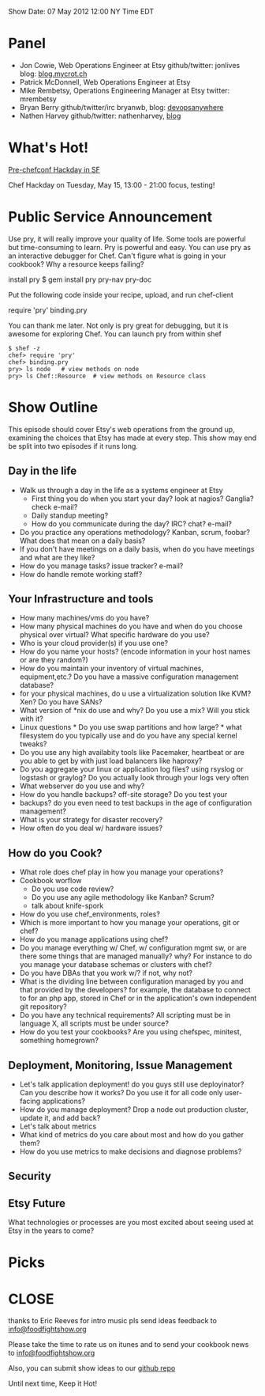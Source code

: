 Show Date: 07 May 2012  12:00 NY Time EDT

Panel
====

* Jon Cowie, Web Operations Engineer at Etsy github/twitter: jonlives blog: [blog.mycrot.ch](http://blog.mycrot.ch)
* Patrick McDonnell, Web Operations Engineer at Etsy
* Mike Rembetsy, Operations Engineering Manager at Etsy twitter: mrembetsy
* Bryan Berry github/twitter/irc bryanwb, blog: [devopsanywhere](http://devopsanywhere.blogspot.com)
* Nathen Harvey  github/twitter: nathenharvey, [blog](http://www.nathenharvey.com/)


What's Hot!
===========

[Pre-chefconf Hackday in SF](http://www.meetup.com/San-Francisco-DevOps/events/26447591/)

Chef Hackday on Tuesday, May 15, 13:00 - 21:00 
focus, testing!

Public Service Announcement
===========================

Use pry, it will really improve your quality of life. Some tools are
powerful but time-consuming to learn. Pry is powerful and easy. You
can use pry as an interactive debugger for Chef. Can't figure what is
going in your cookbook? Why a resource keeps failing? 

install pry
     $ gem install pry pry-nav pry-doc

Put the following code inside your recipe, upload, and run chef-client

require 'pry'
binding.pry
        
You can thank me later. Not only is pry great for debugging, but it is
awesome for exploring Chef. You can launch pry from within shef

    $ shef -z
    chef> require 'pry'
    chef> binding.pry
    pry> ls node   # view methods on node
    pry> ls Chef::Resource  # view methods on Resource class



Show Outline
============

This episode should cover Etsy's web operations from the ground up,
examining the choices that Etsy has made at every step. This show may
end be split into two episodes if it runs long.

Day in the life
---------------

* Walk us through a day in the life as a systems engineer at Etsy
     * First thing you do when you start your day? look at nagios?
     Ganglia? check e-mail?
     * Daily standup meeting?
     * How do you communicate during the day? IRC? chat? e-mail?
* Do you practice any operations methodology? Kanban, scrum, foobar?
   What does that mean on a daily basis?
* If you don't have meetings on a daily basis, when do you have
  meetings and what are they like?
* How do you manage tasks? issue tracker? e-mail?
* How do handle remote working staff?

Your Infrastructure and tools
-----------------------------

* How many machines/vms do you have?
* How many physical machines do you have and when do you choose physical
over virtual? What specific hardware do you use?
* Who is your cloud provider(s) if you use one?
* How do you name your hosts? (encode information in your host names or
are they random?)
* How do you maintain your inventory of virtual machines,
equipment,etc.? Do you have a massive configuration management
database?
* for your physical machines, do u use a virtualization solution like
  KVM? Xen? Do you have SANs?
* What version of *nix do use and why? Do you use a mix? Will you stick
with it?
* Linux questions
      * Do you use swap partitions and how large?
      * what filesystem do you typically use and do you have any
        special kernel tweaks?
* Do you use any high availabity tools like Pacemaker, heartbeat or
  are you able to get by with just load balancers like haproxy?
* Do you aggregate your linux or application log files? using rsyslog
  or logstash or graylog? Do you actually look through your logs very often
* What webserver do you use and why?
* How do you handle backups? off-site storage? Do you test your
* backups? do you even need to test backups in the age of
  configuration management?
* What is your strategy for disaster recovery?
* How often do you deal w/ hardware issues?

How do you Cook?
----------------

* What role does chef play in how you manage your operations?
* Cookbook worflow
  * Do you use code review? 
  * Do you use any agile methodology like Kanban? Scrum?
  * talk about knife-spork
* How do you use chef_environments, roles?
* Which is more important to how you manage your operations, git or chef?
* How do you manage applications using chef? 
* Do you manage everything w/ Chef, w/ configuration mgmt sw, or are
  there some things that are managed manually? why? For instance to
  do you manage your database schemas or clusters with chef?
* Do you have DBAs that you work w/? if not, why not?  
* What is the dividing line between configuration managed by you and
  that provided by the developers? for example, the database to
  connect to for an php app, stored in Chef or in the application's
  own independent git repository?
* Do you have any technical requirements? All scripting must be in
  language X, all scripts must be under source?
* How do you test your cookbooks? Are you using chefspec, minitest,
  something homegrown?


Deployment, Monitoring, Issue Management
----------------------------------------

* Let's talk application deployment! do you guys still use
  deployinator? Can you describe how it works? Do you use it for all
  code only user-facing applications?
* How do you manage deployment? Drop a node out production cluster,
  update it, and add back?
* Let's talk about metrics
* What kind of metrics do you care about most and how do you gather
  them?
* How do you use metrics to make decisions and diagnose problems?  

Security
--------




Etsy Future
-----------

What technologies or processes are you most excited about seeing used
at Etsy in the years to come?



Picks
=====





CLOSE
=====

thanks to Eric Reeves for intro music
pls send ideas feedback to info@foodfightshow.org

Please take the time to rate us on itunes and to send your cookbook
news to info@foodfightshow.org

Also, you can submit show ideas to our [github repo](https://github.com/foodfight/showz)

Until next time, Keep it Hot!
